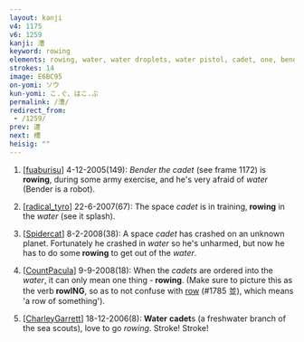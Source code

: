 ```yaml
---
layout: kanji
v4: 1175
v6: 1259
kanji: 漕
keyword: rowing
elements: rowing, water, water droplets, water pistol, cadet, one, bend, sun, day, rice field
strokes: 14
image: E6BC95
on-yomi: ソウ
kun-yomi: こ.ぐ、はこ.ぶ
permalink: /漕/
redirect_from:
 - /1259/
prev: 遭
next: 槽
heisig: ""
---
```


1) [<a href="http://kanji.koohii.com/profile/fuaburisu">fuaburisu</a>] 4-12-2005(149): <em>Bender the cadet</em> (see frame 1172) is<strong> rowing</strong>, during some army exercise, and he&#039;s very afraid of <em>water</em> (Bender is a robot).

2) [<a href="http://kanji.koohii.com/profile/radical_tyro">radical_tyro</a>] 22-6-2007(67): The space <em>cadet</em> is in training,<strong> rowing</strong> in the <em>water</em> (see it splash).

3) [<a href="http://kanji.koohii.com/profile/Spidercat">Spidercat</a>] 8-2-2008(38): A space <em>cadet</em> has crashed on an unknown planet. Fortunately he crashed in <em>water</em> so he&#039;s unharmed, but now he has to do some<strong> rowing</strong> to get out of the <em>water</em>.

4) [<a href="http://kanji.koohii.com/profile/CountPacula">CountPacula</a>] 9-9-2008(18): When the <em>cadets</em> are ordered into the <em>water</em>, it can only mean one thing -<strong> rowing</strong>. (Make sure to picture this as the verb<strong> rowING</strong>, so as to not confuse with <a href="../v4/1785.html">row</a> (#1785 並), which means &#039;a row of something&#039;).

5) [<a href="http://kanji.koohii.com/profile/CharleyGarrett">CharleyGarrett</a>] 18-12-2006(8): <strong>Water</strong> <strong>cadet</strong>s (a freshwater branch of the sea scouts), love to go <em>rowing</em>. Stroke! Stroke!

